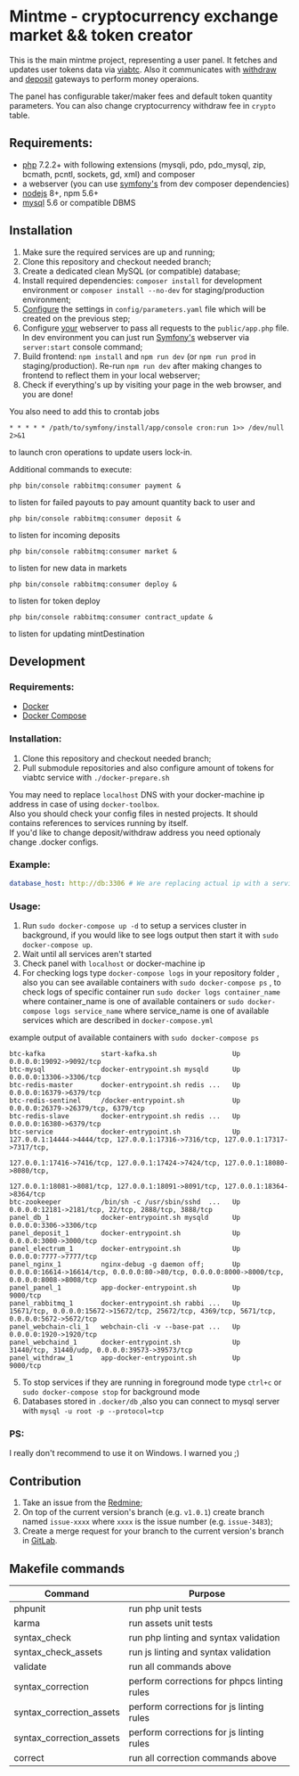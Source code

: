 Mintme - cryptocurrency exchange market && token creator
========================================================

This is the main mintme project, representing a user panel. 
It fetches and updates user tokens data via 
[viabtc](https://gitlab.abchosting.org/abc-hosting/cryptocurrencies/mintme/viabtc_exchange_server). 
Also it communicates with 
[withdraw](https://gitlab.abchosting.org/abc-hosting/cryptocurrencies/coinimp-payment) 
and 
[deposit](https://gitlab.abchosting.org/abc-hosting/cryptocurrencies/mintme/mintme-deposit-gateway) 
gateways to perform money operaions.

The panel has configurable taker/maker fees and default token quantity parameters. You can also change cryptocurrency withdraw fee in `crypto` table.

Requirements:
-------------

* [php](https://secure.php.net/downloads.php) 7.2.2+ with following extensions (mysqli, pdo, pdo_mysql, zip, bcmath, pcntl, sockets, gd, xml) and composer
* a webserver (you can use [symfony's](https://packagist.org/packages/symfony/web-server-bundle) from dev composer dependencies)
* [nodejs](https://nodejs.org/) 8+, npm 5.6+
* [mysql](https://www.mysql.com/downloads/) 5.6 or compatible DBMS

Installation
------------
1. Make sure the required services are up and running;
2. Clone this repository and checkout needed branch;
3. Create a dedicated clean MySQL (or compatible) database;
4. Install required dependencies: `composer install` for development environment or `composer install --no-dev` for staging/production environment;
5. [Configure](docs/Configuration.md) the settings in `config/parameters.yaml` file which will be created on the previous step;
6. Configure [your](https://symfony.com/doc/current/setup/web_server_configuration.html#content_wrapper) webserver to pass all requests to the `public/app.php` file.
 In dev environment you can just run [Symfony's](https://symfony.com/doc/current/setup/built_in_web_server.html) webserver via `server:start` console command;
7. Build frontend: `npm install` and `npm run dev` (or `npm run prod` in staging/production). Re-run `npm run dev` after making changes to frontend to reflect them in your local webserver;
8. Check if everything's up by visiting your page in the web browser, and you are done!

You also need to add this to crontab jobs 
```
* * * * * /path/to/symfony/install/app/console cron:run 1>> /dev/null 2>&1
```
to launch cron operations to update users lock-in.

Additional commands to execute:
```
php bin/console rabbitmq:consumer payment &
``` 
to listen for failed payouts to pay amount quantity back to user and
```
php bin/console rabbitmq:consumer deposit &
```
to listen for incoming deposits
```
php bin/console rabbitmq:consumer market &
```
to listen for new data in markets
```
php bin/console rabbitmq:consumer deploy &
```
to listen for token deploy
```
php bin/console rabbitmq:consumer contract_update &
```
to listen for updating mintDestination

Development
-----------

### Requirements:

* [Docker](https://docs.docker.com/install/#backporting) 
* [Docker Compose](https://docs.docker.com/compose/install/#install-compose)

### Installation:

1. Clone this repository and checkout needed branch;
2. Pull submodule repositories and also configure amount of tokens for viabtc service with `./docker-prepare.sh`

You may need to replace `localhost` DNS with your docker-machine 
ip address in case of using `docker-toolbox`.  
Also you should check your config files in nested projects. It should contains references to 
services running by itself. \
If you'd like to change deposit/withdraw address you need optionaly change .docker configs. 

### Example:

```yaml
database_host: http://db:3306 # We are replacing actual ip with a service alias `db`
```

### Usage:

1. Run `sudo docker-compose up -d` to setup a services cluster in background, if you would like to see logs output then start it with `sudo docker-compose up`.
2. Wait until all services aren't started
3. Check panel with `localhost` or docker-machine ip
4. For checking logs type `docker-compose logs` in your repository folder , also you can see available containers with `sudo docker-compose ps` ,
to check logs of specific container run `sudo docker logs container_name` where container_name is one of available containers 
or `sudo docker-compose logs service_name` where service_name is one of available services which are described in `docker-compose.yml` 

example output of available containers with `sudo docker-compose ps`
```
btc-kafka              start-kafka.sh                   Up      0.0.0.0:19092->9092/tcp                                                                                  
btc-mysql              docker-entrypoint.sh mysqld      Up      0.0.0.0:13306->3306/tcp                                                                                  
btc-redis-master       docker-entrypoint.sh redis ...   Up      0.0.0.0:16379->6379/tcp                                                                                  
btc-redis-sentinel     /docker-entrypoint.sh            Up      0.0.0.0:26379->26379/tcp, 6379/tcp                                                                       
btc-redis-slave        docker-entrypoint.sh redis ...   Up      0.0.0.0:16380->6379/tcp                                                                                  
btc-service            docker-entrypoint.sh             Up      127.0.0.1:14444->4444/tcp, 127.0.0.1:17316->7316/tcp, 127.0.0.1:17317->7317/tcp,                         
                                                                127.0.0.1:17416->7416/tcp, 127.0.0.1:17424->7424/tcp, 127.0.0.1:18080->8080/tcp,                         
                                                                127.0.0.1:18081->8081/tcp, 127.0.0.1:18091->8091/tcp, 127.0.0.1:18364->8364/tcp                          
btc-zookeeper          /bin/sh -c /usr/sbin/sshd  ...   Up      0.0.0.0:12181->2181/tcp, 22/tcp, 2888/tcp, 3888/tcp                                                      
panel_db_1             docker-entrypoint.sh mysqld      Up      0.0.0.0:3306->3306/tcp                                                                                   
panel_deposit_1        docker-entrypoint.sh             Up      0.0.0.0:3000->3000/tcp                                                                                   
panel_electrum_1       docker-entrypoint.sh             Up      0.0.0.0:7777->7777/tcp                                                                                   
panel_nginx_1          nginx-debug -g daemon off;       Up      0.0.0.0:16614->16614/tcp, 0.0.0.0:80->80/tcp, 0.0.0.0:8000->8000/tcp, 0.0.0.0:8008->8008/tcp             
panel_panel_1          app-docker-entrypoint.sh         Up      9000/tcp                                                                                                 
panel_rabbitmq_1       docker-entrypoint.sh rabbi ...   Up      15671/tcp, 0.0.0.0:15672->15672/tcp, 25672/tcp, 4369/tcp, 5671/tcp, 0.0.0.0:5672->5672/tcp               
panel_webchain-cli_1   webchain-cli -v --base-pat ...   Up      0.0.0.0:1920->1920/tcp                                                                                   
panel_webchaind_1      docker-entrypoint.sh             Up      31440/tcp, 31440/udp, 0.0.0.0:39573->39573/tcp                                                           
panel_withdraw_1       app-docker-entrypoint.sh         Up      9000/tcp                                                                                                 
```
5. To stop services if they are running in foreground mode type `ctrl+c` or `sudo docker-compose stop` for background mode
6. Databases stored in `.docker/db` ,also you can connect to mysql server with `mysql -u root -p --protocol=tcp`

### PS:

I really don't recommend to use it on Windows. I warned you ;)


Contribution
------------
1. Take an issue from the [Redmine](https://redmine.abchosting.org/projects/mintme/issues);
2. On top of the current version's branch (e.g. `v1.0.1`) create branch named `issue-xxxx` where `xxxx` is the issue number (e.g. `issue-3483`);
3. Create a merge request for your branch to the current version's branch in [GitLab](https://gitlab.abchosting.org/abc-hosting/cryptocurrencies/mintme/merge_requests/new).

Makefile commands
----------

Command|Purpose
---|---
phpunit                   |run php unit tests
karma                     |run assets unit tests
syntax_check              |run php linting and syntax validation
syntax_check_assets       |run js linting and syntax validation
validate                  |run all commands above
syntax_correction         |perform corrections for phpcs linting rules
syntax_correction_assets  |perform corrections for js linting rules
syntax_correction_assets  |perform corrections for js linting rules
correct                   |run all correction commands above
  
